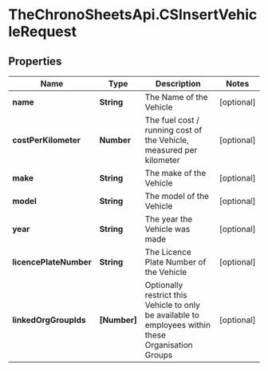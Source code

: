 # TheChronoSheetsApi.CSInsertVehicleRequest

## Properties
Name | Type | Description | Notes
------------ | ------------- | ------------- | -------------
**name** | **String** | The Name of the Vehicle | [optional] 
**costPerKilometer** | **Number** | The fuel cost / running cost of the Vehicle, measured per kilometer | [optional] 
**make** | **String** | The make of the Vehicle | [optional] 
**model** | **String** | The model of the Vehicle | [optional] 
**year** | **String** | The year the Vehicle was made | [optional] 
**licencePlateNumber** | **String** | The Licence Plate Number of the Vehicle | [optional] 
**linkedOrgGroupIds** | **[Number]** | Optionally restrict this Vehicle to only be available to employees within these Organisation Groups | [optional] 


